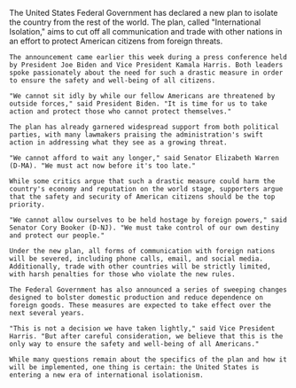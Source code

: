 The United States Federal Government has declared a new plan to isolate the country from the rest of the world. The plan, called "International Isolation," aims to cut off all communication and trade with other nations in an effort to protect American citizens from foreign threats.

    The announcement came earlier this week during a press conference held by President Joe Biden and Vice President Kamala Harris. Both leaders spoke passionately about the need for such a drastic measure in order to ensure the safety and well-being of all citizens.

    "We cannot sit idly by while our fellow Americans are threatened by outside forces," said President Biden. "It is time for us to take action and protect those who cannot protect themselves."

    The plan has already garnered widespread support from both political parties, with many lawmakers praising the administration's swift action in addressing what they see as a growing threat.

    "We cannot afford to wait any longer," said Senator Elizabeth Warren (D-MA). "We must act now before it's too late."

    While some critics argue that such a drastic measure could harm the country's economy and reputation on the world stage, supporters argue that the safety and security of American citizens should be the top priority.

    "We cannot allow ourselves to be held hostage by foreign powers," said Senator Cory Booker (D-NJ). "We must take control of our own destiny and protect our people."

    Under the new plan, all forms of communication with foreign nations will be severed, including phone calls, email, and social media. Additionally, trade with other countries will be strictly limited, with harsh penalties for those who violate the new rules.

    The Federal Government has also announced a series of sweeping changes designed to bolster domestic production and reduce dependence on foreign goods. These measures are expected to take effect over the next several years.

    "This is not a decision we have taken lightly," said Vice President Harris. "But after careful consideration, we believe that this is the only way to ensure the safety and well-being of all Americans."

    While many questions remain about the specifics of the plan and how it will be implemented, one thing is certain: the United States is entering a new era of international isolationism.
